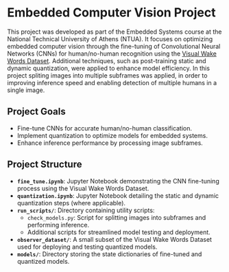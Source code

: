 # Embedded Computer Vision Project

This project was developed as part of the Embedded Systems course at the National Technical University of Athens (NTUA). It focuses on optimizing embedded computer vision through the fine-tuning of Convolutional Neural Networks (CNNs) for human/no-human recognition using the [Visual Wake Words Dataset](https://github.com/Mxbonn/visualwakewords). Additional techniques, such as post-training static and dynamic quantization, were applied to enhance model efficiency. In this project spliting images into multiple subframes was applied, in order to improving inference speed and enabling detection of multiple humans in a single image.

## Project Goals
- Fine-tune CNNs for accurate human/no-human classification.
- Implement quantization to optimize models for embedded systems.
- Enhance inference performance by processing image subframes.

## Project Structure
- **`fine_tune.ipynb`**: Jupyter Notebook demonstrating the CNN fine-tuning process using the Visual Wake Words Dataset.
- **`quantization.ipynb`**: Jupyter Notebook detailing the static and dynamic quantization steps (where applicable).
- **`run_scripts/`**: Directory containing utility scripts:
  - `check_models.py`: Script for splitting images into subframes and performing inference.
  - Additional scripts for streamlined model testing and deployment.
- **`observer_dataset/`**: A small subset of the Visual Wake Words Dataset used for deploying and testing quantized models.
- **`models/`**: Directory storing the state dictionaries of fine-tuned and quantized models.
